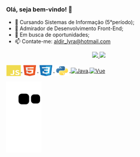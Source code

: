 ### Olá, seja bem-vindo! 👋

- 🔭 Cursando Sistemas de Informação (5°período);
- 🌱 Admirador de Desenvolvimento Front-End;
- 💬 Em busca de oportunidades;
- 📫 Contate-me: aldir_lyra@hotmail.com

<div align="center">
  <a href="https://github.com/AldirLyra">
  <img height="180em" src="https://github-readme-stats.vercel.app/api?username=AldirLyra&show_icons=true&theme=dark&include_all_commits=true&count_private=true"/>
  <img height="180em" src="https://github-readme-stats.vercel.app/api/top-langs/?username=AldirLyra&layout=compact&langs_count=7&theme=dark"/>
</div>
<div style="display: inline_block"><br>
  <img align="center" alt="JS" height="30" width="40" src="https://raw.githubusercontent.com/devicons/devicon/master/icons/javascript/javascript-plain.svg">
  <img align="center" alt="HTML" height="30" width="40" src="https://raw.githubusercontent.com/devicons/devicon/master/icons/html5/html5-original.svg">
  <img align="center" alt="CSS" height="30" width="40" src="https://raw.githubusercontent.com/devicons/devicon/master/icons/css3/css3-original.svg">
  <img align="center" alt="Python" height="30" width="40" src="https://raw.githubusercontent.com/devicons/devicon/master/icons/python/python-original.svg">
  <img align="center" alt="Java" height="30" width="40" src="https://cdn.jsdelivr.net/gh/devicons/devicon/icons/java/java-original.svg" />
  <img align="center" alt="Vue" height="30" width="40" src="https://cdn.jsdelivr.net/gh/devicons/devicon/icons/vuejs/vuejs-original-wordmark.svg" />
</div>
  
![Snake animation](https://github.com/AldirLyra/AldirLyra/blob/output/github-contribution-grid-snake.svg)

